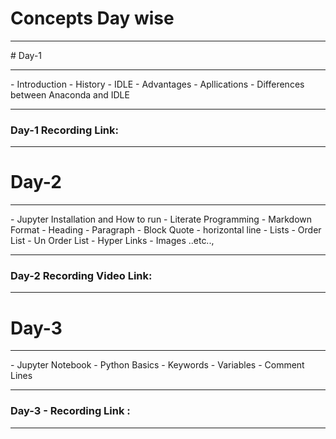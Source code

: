 # Concepts Day wise
<hr>
# Day-1
<hr>
- Introduction
- History
- IDLE
- Advantages
- Apllications
- Differences between Anaconda and IDLE

<hr>

### Day-1 Recording Link:


<hr>

# Day-2
<hr>
- Jupyter Installation and How to run
- Literate Programming
- Markdown Format
  - Heading
  - Paragraph
  - Block Quote
  - horizontal line 
  - Lists
    - Order List
    - Un Order List
  - Hyper Links
  - Images ..etc..,
  
  <hr>
  
  ### Day-2 Recording Video Link:
  
  <hr>
  
  # Day-3 
  <hr>
  - Jupyter Notebook
  - Python Basics
  - Keywords
  - Variables
  - Comment Lines
  <hr>
  
  ### Day-3 - Recording Link :
  
  <hr>
  

